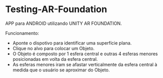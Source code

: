 # Testing-AR-Foundation

APP para ANDROID utilizando UNITY AR FOUNDATION.

Funcionamento:
- Aponte o dispotivo para identificar uma superfície plana.
- Clique no alvo para colocar um Objeto.
- O Objeto é composto por 1 esfera central e outras 4 esferas menores posicionadas em volta da esfera central.
- As esferas menores iram se afastar verticalmente da esfera central à medida que o usuário se aproximar do Objeto.
